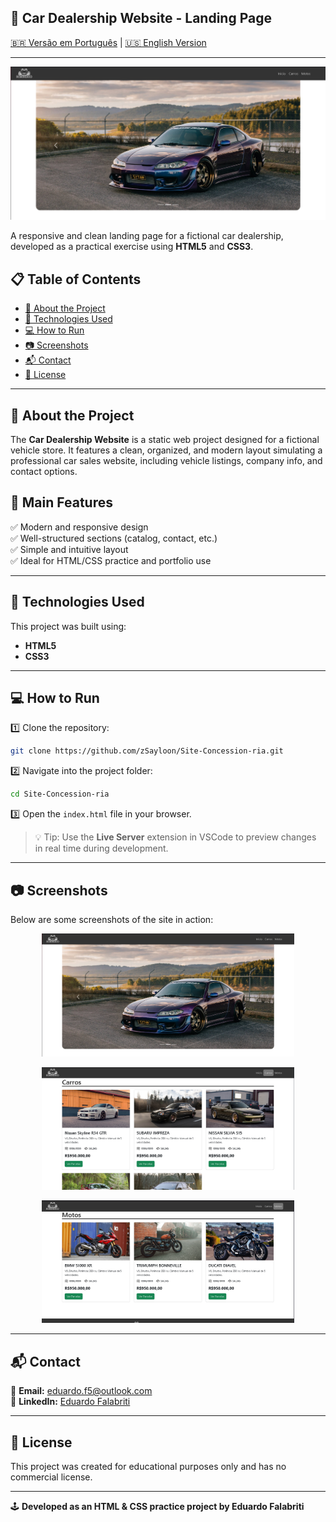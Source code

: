 ## 🚗 Car Dealership Website - Landing Page

[🇧🇷 Versão em Português](PT-BR-README.md) | [🇺🇸 English Version](README.md)

---

![Car Dealership](imagem/Screenshot_1.png)

A responsive and clean landing page for a fictional car dealership, developed as a practical exercise using **HTML5** and **CSS3**.

## 📋 Table of Contents

- [📌 About the Project](#-about-the-project)
- [🚀 Technologies Used](#-technologies-used)
- [💻 How to Run](#-how-to-run)
- [📷 Screenshots](#-screenshots)
- [📬 Contact](#-contact)
- [📜 License](#-license)

---

## 📌 About the Project

The **Car Dealership Website** is a static web project designed for a fictional vehicle store. It features a clean, organized, and modern layout simulating a professional car sales website, including vehicle listings, company info, and contact options.

## 🔹 Main Features

✅ Modern and responsive design  
✅ Well-structured sections (catalog, contact, etc.)  
✅ Simple and intuitive layout  
✅ Ideal for HTML/CSS practice and portfolio use

---

## 🚀 Technologies Used

This project was built using:

- **HTML5**  
- **CSS3**

---

## 💻 How to Run

1️⃣ Clone the repository:  
```bash
git clone https://github.com/zSayloon/Site-Concession-ria.git
```

2️⃣ Navigate into the project folder:  
```bash
cd Site-Concession-ria
```

3️⃣ Open the `index.html` file in your browser.

> 💡 Tip: Use the **Live Server** extension in VSCode to preview changes in real time during development.

---

## 📷 Screenshots

Below are some screenshots of the site in action:

<p align="center">
  <img src="imagem/Screenshot_1.png" alt="Home Page" width="80%">
</p>

<p align="center">
  <img src="imagem/Screenshot_2.png" alt="Cars Catalog" width="80%">
</p>

<p align="center">
  <img src="imagem/Screenshot_3.png" alt="Motorcycles Catalog" width="80%">
</p>

---

## 📬 Contact

📧 **Email:** eduardo.f5@outlook.com  
🔗 **LinkedIn:** [Eduardo Falabriti](https://www.linkedin.com/in/eduardo-falabriti-b-ferreira-537241310/)

---

## 📜 License

This project was created for educational purposes only and has no commercial license.

---

🕹️ **Developed as an HTML & CSS practice project by Eduardo Falabriti**
